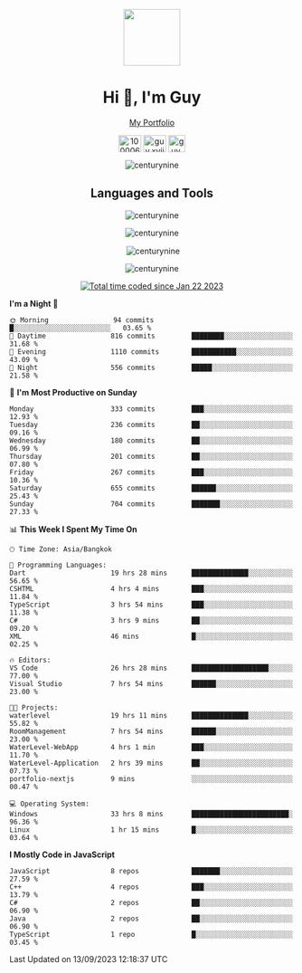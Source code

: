 
<p align="center"><a href="https://portfolio-nextjs-puce-omega.vercel.app/" traget="_blank"> <img src="https://user-images.githubusercontent.com/109062980/213915698-3e79c409-24f8-4471-a5f8-e7a842ad3a0a.gif" width="100" /> </a></p>
 
<h1 align="center">Hi 👋, I'm Guy</h1>
<p align="center"><a href="https://portfolio-nextjs-puce-omega.vercel.app/" traget="_blank"> My Portfolio </a></p>

<p align="center">
<a href="https://fb.com/100006608053988" target="blank"><img align="center" src="https://raw.githubusercontent.com/rahuldkjain/github-profile-readme-generator/master/src/images/icons/Social/facebook.svg" alt="100006608053988" height="30" width="40" /></a>
<a href="https://instagram.com/guy.xvii" target="blank"><img align="center" src="https://raw.githubusercontent.com/rahuldkjain/github-profile-readme-generator/master/src/images/icons/Social/instagram.svg" alt="guy.xvii" height="30" width="40" /></a>
<a href="mailto:lowlifeix@gmail.com" target="blank"><img align="center" src="https://user-images.githubusercontent.com/109062980/226533395-e26b601f-4b8f-456f-affd-55dc944b4149.png" alt="guy.xvii" height="30" width="30" /></a>
 
</p>

<p align="center"> <img src="https://komarev.com/ghpvc/?username=centurynine&label=Profile%20views&color=0e75b6&style=for-the-badge" alt="centurynine" /> </p>

<h2 align="center">Languages and Tools</h3>

<!-- https://skillicons.dev/ -->
<p align="center">
<img src="https://skillicons.dev/icons?i=react,nodejs,tailwind,mongodb,html,css,js,bootstrap,jquery,cloudflare,php,java,cpp,py,dart,flutter,firebase,androidstudio,git,github,linux,mysql,postman,nginx,express" alt="centurynine" /> 
</p>
 
<p align="center"><img align="center" src="https://github-readme-stats-sigma-five.vercel.app/api/top-langs?username=centurynine&show_icons=true&locale=en&layout=compact&theme=" alt="centurynine" /></p>

<p align="center">&nbsp;<img align="center" src="https://github-readme-stats-sigma-five.vercel.app/api?username=centurynine&show_icons=true&locale=en&theme=" alt="centurynine" /></p>

<p align="center"><img align="center" src="https://github-readme-streak-stats.herokuapp.com/?user=centurynine&theme=" alt="centurynine" /></p>
<p align="center">
<a href="https://wakatime.com/@9ded98d1-6308-4a11-a75a-63f31fdc4e7a"><img src="https://wakatime.com/badge/user/9ded98d1-6308-4a11-a75a-63f31fdc4e7a.svg" alt="Total time coded since Jan 22 2023" /></a>
  
<!--START_SECTION:waka-->
**I'm a Night 🦉** 

```text
🌞 Morning                94 commits          █░░░░░░░░░░░░░░░░░░░░░░░░   03.65 % 
🌆 Daytime                816 commits         ████████░░░░░░░░░░░░░░░░░   31.68 % 
🌃 Evening                1110 commits        ███████████░░░░░░░░░░░░░░   43.09 % 
🌙 Night                  556 commits         █████░░░░░░░░░░░░░░░░░░░░   21.58 % 
```
📅 **I'm Most Productive on Sunday** 

```text
Monday                   333 commits         ███░░░░░░░░░░░░░░░░░░░░░░   12.93 % 
Tuesday                  236 commits         ██░░░░░░░░░░░░░░░░░░░░░░░   09.16 % 
Wednesday                180 commits         ██░░░░░░░░░░░░░░░░░░░░░░░   06.99 % 
Thursday                 201 commits         ██░░░░░░░░░░░░░░░░░░░░░░░   07.80 % 
Friday                   267 commits         ███░░░░░░░░░░░░░░░░░░░░░░   10.36 % 
Saturday                 655 commits         ██████░░░░░░░░░░░░░░░░░░░   25.43 % 
Sunday                   704 commits         ███████░░░░░░░░░░░░░░░░░░   27.33 % 
```


📊 **This Week I Spent My Time On** 

```text
🕑︎ Time Zone: Asia/Bangkok

💬 Programming Languages: 
Dart                     19 hrs 28 mins      ██████████████░░░░░░░░░░░   56.65 % 
CSHTML                   4 hrs 4 mins        ███░░░░░░░░░░░░░░░░░░░░░░   11.84 % 
TypeScript               3 hrs 54 mins       ███░░░░░░░░░░░░░░░░░░░░░░   11.38 % 
C#                       3 hrs 9 mins        ██░░░░░░░░░░░░░░░░░░░░░░░   09.20 % 
XML                      46 mins             █░░░░░░░░░░░░░░░░░░░░░░░░   02.25 % 

🔥 Editors: 
VS Code                  26 hrs 28 mins      ███████████████████░░░░░░   77.00 % 
Visual Studio            7 hrs 54 mins       ██████░░░░░░░░░░░░░░░░░░░   23.00 % 

🐱‍💻 Projects: 
waterlevel               19 hrs 11 mins      ██████████████░░░░░░░░░░░   55.82 % 
RoomManagement           7 hrs 54 mins       ██████░░░░░░░░░░░░░░░░░░░   23.00 % 
WaterLevel-WebApp        4 hrs 1 min         ███░░░░░░░░░░░░░░░░░░░░░░   11.70 % 
WaterLevel-Application   2 hrs 39 mins       ██░░░░░░░░░░░░░░░░░░░░░░░   07.73 % 
portfolio-nextjs         9 mins              ░░░░░░░░░░░░░░░░░░░░░░░░░   00.47 % 

💻 Operating System: 
Windows                  33 hrs 8 mins       ████████████████████████░   96.36 % 
Linux                    1 hr 15 mins        █░░░░░░░░░░░░░░░░░░░░░░░░   03.64 % 
```

**I Mostly Code in JavaScript** 

```text
JavaScript               8 repos             ███████░░░░░░░░░░░░░░░░░░   27.59 % 
C++                      4 repos             ███░░░░░░░░░░░░░░░░░░░░░░   13.79 % 
C#                       2 repos             ██░░░░░░░░░░░░░░░░░░░░░░░   06.90 % 
Java                     2 repos             ██░░░░░░░░░░░░░░░░░░░░░░░   06.90 % 
TypeScript               1 repo              █░░░░░░░░░░░░░░░░░░░░░░░░   03.45 % 
```




 Last Updated on 13/09/2023 12:18:37 UTC
<!--END_SECTION:waka-->
  
</p>

